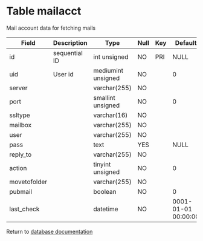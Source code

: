 Table mailacct
===========

Mail account data for fetching mails

| Field        | Description   | Type               | Null | Key | Default             | Extra          |
| ------------ | ------------- | ------------------ | ---- | --- | ------------------- | -------------- |
| id           | sequential ID | int unsigned       | NO   | PRI | NULL                | auto_increment |
| uid          | User id       | mediumint unsigned | NO   |     | 0                   |                |
| server       |               | varchar(255)       | NO   |     |                     |                |
| port         |               | smallint unsigned  | NO   |     | 0                   |                |
| ssltype      |               | varchar(16)        | NO   |     |                     |                |
| mailbox      |               | varchar(255)       | NO   |     |                     |                |
| user         |               | varchar(255)       | NO   |     |                     |                |
| pass         |               | text               | YES  |     | NULL                |                |
| reply_to     |               | varchar(255)       | NO   |     |                     |                |
| action       |               | tinyint unsigned   | NO   |     | 0                   |                |
| movetofolder |               | varchar(255)       | NO   |     |                     |                |
| pubmail      |               | boolean            | NO   |     | 0                   |                |
| last_check   |               | datetime           | NO   |     | 0001-01-01 00:00:00 |                |

Return to [database documentation](help/database)
